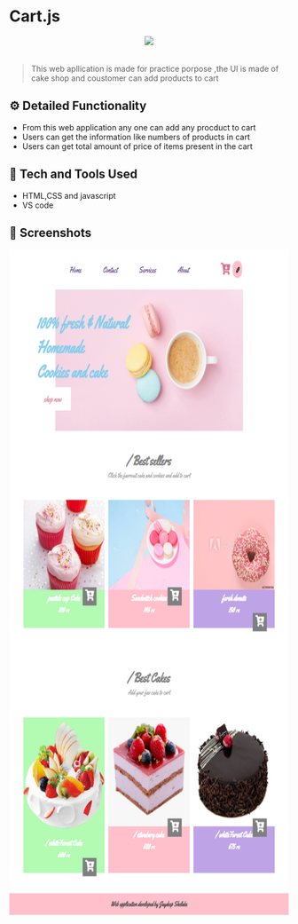 # Cart.js
<div align="center">
  <img width="200px" src="dic.png"/>
</div>
<br>

> This web apllication is made for practice porpose ,the UI is made of cake shop and coustomer can add products to cart


## ⚙️ Detailed Functionality
* From this web application any one can add any procduct to cart
* Users can get the information like numbers of products in cart
* Users can get  total amount of price of items present in the cart 
 
## 🚀 Tech and Tools Used

* HTML,CSS and javascript
* VS code


## 📸 Screenshots

<img src="snapshot.png" width="800px" height="1200px">
